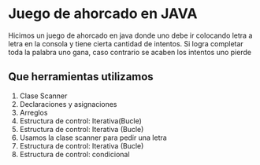 # Juego de ahorcado en JAVA

Hicimos un juego de ahorcado en java donde uno debe ir colocando letra a letra en la consola y tiene cierta cantidad de intentos. Si logra completar toda la palabra uno gana, caso contrario se acaben los intentos uno pierde 




## Que herramientas utilizamos 

1. Clase Scanner
2. Declaraciones y asignaciones
3. Arreglos
4. Estructura de control: Iterativa(Bucle)
5. Estructura de control: Iterativa (Bucle)
6. Usamos la clase scanner para pedir una letra
7. Estructura de control: Iterativa (Bucle)
8. Estructura de control: condicional